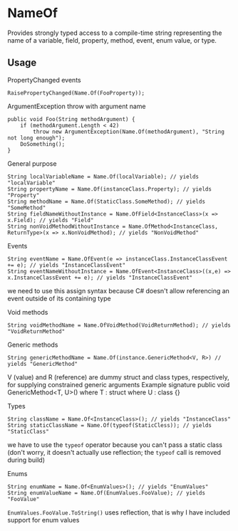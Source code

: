 NameOf
======

Provides strongly typed access to a compile-time string representing the name of a variable, field, property, method, event, enum value, or type.

## Usage

PropertyChanged events

    RaisePropertyChanged(Name.Of(FooProperty));

ArgumentException throw with argument name

    public void Foo(String methodArgument) {
		if (methodArgument.Length < 42)
			throw new ArgumentException(Name.Of(methodArgument), "String not long enough");
		DoSomething();
    }

General purpose

    String localVariableName = Name.Of(localVariable); // yields "localVariable"
    String propertyName = Name.Of(instanceClass.Property); // yields "Property"
    String methodName = Name.Of(StaticClass.SomeMethod); // yields "SomeMethod"
    String fieldNameWithoutInstance = Name.OfField<InstanceClass>(x => x.Field); // yields "Field"
	String nonVoidMethodWithoutInstance = Name.OfMethod<InstanceClass, ReturnType>(x => x.NonVoidMethod); // yields "NonVoidMethod"

Events

    String eventName = Name.OfEvent(e => instanceClass.InstanceClassEvent += e); // yields "InstanceClassEvent"
    String eventNameWithoutInstance = Name.OfEvent<InstanceClass>((x,e) => x.InstanceClassEvent += e); // yields "InstanceClassEvent"
we need to use this assign syntax because C# doesn't allow referencing an event outside of its containing type

Void methods

    String voidMethodName = Name.OfVoidMethod(VoidReturnMethod); // yields "VoidReturnMethod"

Generic methods

    String genericMethodName = Name.Of(instance.GenericMethod<V, R>) // yields "GenericMethod"
V (value) and R (reference) are dummy struct and class types, respectively, for supplying constrained generic arguments
Example signature
    public void GenericMethod<T, U>() where T : struct
                                      where U : class {}

Types

    String className = Name.Of<InstanceClass>(); // yields "InstanceClass"
	String staticClassName = Name.Of(typeof(StaticCless)); // yields "StaticClass"
we have to use the `typeof` operator because you can't pass a static class (don't worry, it doesn't actually use reflection; the `typeof` call is removed during build)

Enums

    String enumName = Name.Of<EnumValues>(); // yields "EnumValues"
	String enumValueName = Name.Of(EnumValues.FooValue); // yields "FooValue"
`EnumValues.FooValue.ToString()` uses reflection, that is why I have included support for enum values